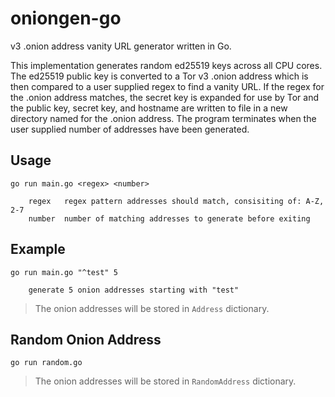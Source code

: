 # oniongen-go

v3 .onion address vanity URL generator written in Go.

This implementation generates random ed25519 keys across all CPU cores. The ed25519 public key is converted to a Tor v3 .onion address which is then compared to a user supplied regex to find a vanity URL. If the regex for the .onion address matches, the secret key is expanded for use by Tor and the public key, secret key, and hostname are written to file in a new directory named for the .onion address. The program terminates when the user supplied number of addresses have been generated.

## Usage

```
go run main.go <regex> <number>

    regex   regex pattern addresses should match, consisiting of: A-Z, 2-7
    number  number of matching addresses to generate before exiting
```

## Example

```
go run main.go "^test" 5

    generate 5 onion addresses starting with "test"
```
> The onion addresses will be stored in `Address` dictionary.
## Random Onion Address
```
go run random.go
```
> The onion addresses will be stored in `RandomAddress` dictionary.
<!--
## References

- public key -> onion: https://github.com/torproject/torspec/blob/12271f0e6db00dee9600425b2de063e02f19c1ee/rend-spec-v3.txt#L2136-L2158
- secret key expansion:
    - implementation in mkp224o: https://github.com/cathugger/mkp224o/blob/af5a7cfe122ba62e819b92c8b5a662151a284c69/ed25519/ed25519.h#L153-L161
    - possibly related: https://github.com/torproject/torspec/blob/12271f0e6db00dee9600425b2de063e02f19c1ee/rend-spec-v3.txt#L2268-L2327 ??
-->
